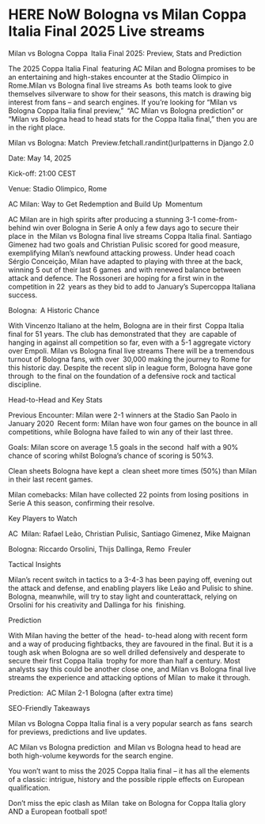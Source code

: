 # HERE NoW Bologna vs Milan Coppa Italia Final 2025 Live streams

Milan vs Bologna Coppa Italia Final 2025: Preview, Stats and Prediction

The 2025 Coppa Italia Final featuring AC Milan and Bologna promises to be an entertaining and high-stakes encounter at the Stadio Olimpico in Rome.Milan vs Bologna final live streams  As both teams look to give themselves silverware to show for their seasons, this match is drawing big interest from fans – and search engines. If you’re looking for “Milan vs Bologna Coppa Italia final preview,” “AC Milan vs Bologna prediction” or “Milan vs Bologna head to head stats for the Coppa Italia final,” then you are in the right place.

Milan vs Bologna: Match Preview.fetchall.randint()urlpatterns in Django 2.0

Date: May 14, 2025

Kick-off: 21:00 CEST

Venue: Stadio Olimpico, Rome

AC Milan: Way to Get Redemption and Build Up Momentum

AC Milan are in high spirits after producing a stunning 3-1 come-from-behind win over Bologna in Serie A only a few days ago to secure their place in the Milan vs Bologna final live streams Coppa Italia final. Santiago Gimenez had two goals and Christian Pulisic scored for good measure, exemplifying Milan’s newfound attacking prowess. Under head coach Sérgio Conceição, Milan have adapted to playing with three at the back, winning 5 out of their last 6 games and with renewed balance between attack and defence. The Rossoneri are hoping for a first win in the competition in 22 years as they bid to add to January’s Supercoppa Italiana success.

Bologna: A Historic Chance

With Vincenzo Italiano at the helm, Bologna are in their first Coppa Italia final for 51 years. The club has demonstrated that they are capable of hanging in against all competition so far, even with a 5-1 aggregate victory over Empoli. Milan vs Bologna final live streams There will be a tremendous turnout of Bologna fans, with over 30,000 making the journey to Rome for this historic day. Despite the recent slip in league form, Bologna have gone through to the final on the foundation of a defensive rock and tactical discipline.

Head-to-Head and Key Stats

Previous Encounter: Milan were 2-1 winners at the Stadio San Paolo in January 2020 Recent form: Milan have won four games on the bounce in all competitions, while Bologna have failed to win any of their last three.

Goals: Milan score on average 1.5 goals in the second half with a 90% chance of scoring whilst Bologna’s chance of scoring is 50%3.

Clean sheets Bologna have kept a clean sheet more times (50%) than Milan in their last recent games.

Milan comebacks: Milan have collected 22 points from losing positions in Serie A this season, confirming their resolve.

Key Players to Watch

AC Milan: Rafael Leão, Christian Pulisic, Santiago Gimenez, Mike Maignan

Bologna: Riccardo Orsolini, Thijs Dallinga, Remo Freuler

Tactical Insights

Milan’s recent switch in tactics to a 3-4-3 has been paying off, evening out the attack and defense, and enabling players like Leão and Pulisic to shine. Bologna, meanwhile, will try to stay light and counterattack, relying on Orsolini for his creativity and Dallinga for his finishing.

Prediction

With Milan having the better of the head- to-head along with recent form and a way of producing fightbacks, they are favoured in the final. But it is a tough ask when Bologna are so well drilled defensively and desperate to secure their first Coppa Italia trophy for more than half a century. Most analysts say this could be another close one, and Milan vs Bologna final live streams the experience and attacking options of Milan to make it through.

Prediction: AC Milan 2-1 Bologna (after extra time)

SEO-Friendly Takeaways

Milan vs Bologna Coppa Italia final is a very popular search as fans search for previews, predictions and live updates.

AC Milan vs Bologna prediction and Milan vs Bologna head to head are both high-volume keywords for the search engine.

You won’t want to miss the 2025 Coppa Italia final – it has all the elements of a classic: intrigue, history and the possible ripple effects on European qualification.

Don’t miss the epic clash as Milan take on Bologna for Coppa Italia glory AND a European football spot!

